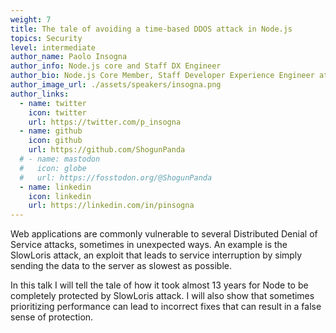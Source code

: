 ```yaml
---
weight: 7
title: The tale of avoiding a time-based DDOS attack in Node.js
topics: Security
level: intermediate
author_name: Paolo Insogna
author_info: Node.js core and Staff DX Engineer
author_bio: Node.js Core Member, Staff Developer Experience Engineer at NearForm, Co-founder and Principal Architect at OramaSearch, Polyglot Developer. RPG and LARP addicted and nerd on lot more. Surrounded by lovely chubby cats.
author_image_url: ./assets/speakers/insogna.png
author_links: 
  - name: twitter
    icon: twitter
    url: https://twitter.com/p_insogna
  - name: github
    icon: github
    url: https://github.com/ShogunPanda
  # - name: mastodon
  #   icon: globe
  #   url: https://fosstodon.org/@ShogunPanda
  - name: linkedin
    icon: linkedin
    url: https://linkedin.com/in/pinsogna
---
```


Web applications are commonly vulnerable to several Distributed Denial of Service attacks, sometimes in unexpected ways. An example is the SlowLoris attack, an exploit that leads to service interruption by simply sending the data to the server as slowest as possible.

In this talk I will tell the tale of how it took almost 13 years for Node to be completely protected by SlowLoris attack. I will also show that sometimes prioritizing performance can lead to incorrect fixes that can result in a false sense of protection.
